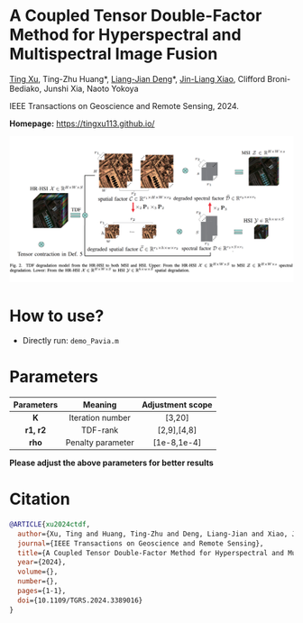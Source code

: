 # A Coupled Tensor Double-Factor Method for Hyperspectral and Multispectral Image Fusion
[Ting Xu](https://tingxu113.github.io/), Ting-Zhu Huang*, [Liang-Jian Deng](https://liangjiandeng.github.io/)*, [Jin-Liang Xiao](https://jin-liangxiao.github.io/), Clifford Broni-Bediako, Junshi Xia, Naoto Yokoya

IEEE Transactions on Geoscience and Remote Sensing, 2024.

**Homepage:**  https://tingxu113.github.io/

![TDF degradation model from the HR-HSI to both MSI and HSI.](https://github.com/tingxu113/tingxu113.github.io/blob/main/assets/img/CTDF.png)

# How to use?
- Directly run: ``demo_Pavia.m`` 

# Parameters

  | Parameters | Meaning | Adjustment scope |
  | :-----:| :----: | :----: |
  | **K** | Iteration number | [3,20] |
  | **r1, r2** | TDF-rank | [2,9],[4,8] |
  | **rho** | Penalty parameter | [1e-8,1e-4] |


**Please adjust the above parameters for better results**
 
# Citation
```bibtex
@ARTICLE{xu2024ctdf,
  author={Xu, Ting and Huang, Ting-Zhu and Deng, Liang-Jian and Xiao, Jin-Liang and Broni-Bediako, Clifford and Xia, Junshi and Yokoya, Naoto},
  journal={IEEE Transactions on Geoscience and Remote Sensing}, 
  title={A Coupled Tensor Double-Factor Method for Hyperspectral and Multispectral Image Fusion}, 
  year={2024},
  volume={},
  number={},
  pages={1-1},
  doi={10.1109/TGRS.2024.3389016}
}
```
